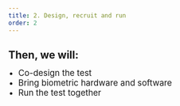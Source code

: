```yaml
---
title: 2. Design, recruit and run
order: 2
---
```



<h1 style="font-size: 1.5em;">Then, we will:</h1>

<ul style="list-style-type: disc; margin-left: 0; padding-left: 20px;">
<li style="font-size: 1.2em" >Co-design the test</li>
<li style="font-size: 1.2em" >Bring biometric hardware and software</li>
<li style="font-size: 1.2em" >Run the test together</li>
</ul>
